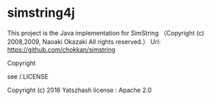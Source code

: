 # simstring4j
This project is the Java implementation for 
SimString
（Copyright (c) 2008,2009, Naoaki Okazaki
All rights reserved.）
Url: https://github.com/chokkan/simstring

Copyright

see /.LICENSE

Copyright (c) 2016 Yatszhash
license : Apache 2.0